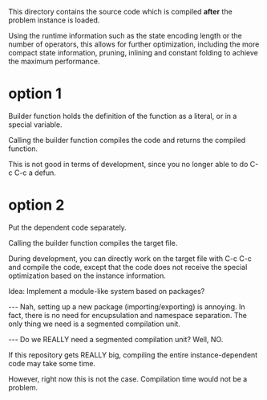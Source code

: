 
This directory contains the source code which is compiled **after** the problem instance is loaded.

Using the runtime information such as the state encoding length or the number of
operators, this allows for further optimization, including the more compact
state information, pruning, inlining and constant folding to achieve the
maximum performance.


# option 1

Builder function holds the definition of the function as a literal, or in a special variable.

Calling the builder function compiles the code and returns the compiled function.

This is not good in terms of development, since you no longer able to do C-c C-c a defun.

# option 2

Put the dependent code separately.

Calling the builder function compiles the target file.

During development, you can directly work on the target file with C-c C-c and compile the code, except that
the code does not receive the special optimization based on the instance information.

Idea: Implement a module-like system based on packages?

--- Nah, setting up a new package (importing/exporting) is annoying.
In fact, there is no need for encupsulation and namespace separation.
The only thing we need is a segmented compilation unit.

--- Do we REALLY need a segmented compilation unit?
Well, NO.

If this repository gets REALLY big, compiling the entire instance-dependent code may take some time.

However, right now this is not the case. Compilation time would not be a problem.
